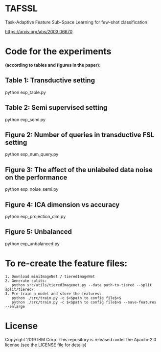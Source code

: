 # TAFSSL
Task-Adaptive Feature Sub-Space Learning for few-shot classification

https://arxiv.org/abs/2003.06670

# Code for the experiments 
**(according to tables and figures in the paper):**

## Table 1: Transductive setting
python exp\_table.py

## Table 2: Semi supervised setting
python exp\_semi.py

## Figure 2: Number of queries in transductive FSL setting
python exp\_num\_query.py

## Figure 3: The affect of the unlabeled data noise on the performance
python exp\_noise\_semi.py

## Figure 4: ICA dimension vs accuracy
python exp\_projection\_dim.py

## Figure 5: Unbalanced
python exp\_unbalanced.py

# To re-create the feature files:
    1. Download miniImageNet / tieredImageNet
    2. Generate splits:
       python src/utils/tieredImagenet.py --data path-to-tiered --split split/tiered/
    3. Pre-train a model and store the features:
       python ./src/train.py -c $<$path to config file$>$
       python ./src/train.py -c $<$path to config file$>$ --save-features --enlarge

# License
Copyright 2019 IBM Corp. This repository is released under the Apachi-2.0 license (see the LICENSE file for details)
